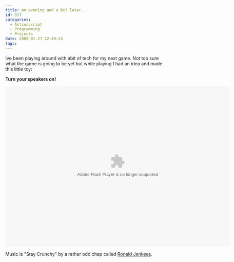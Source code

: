 ```yaml
---
title: An evening and a bit later..
id: 317
categories:
  - Actionscript
  - Programming
  - Projects
date: 2009-01-27 22:49:23
tags:
---
```


Ive been playing around with abit of tech for my next game. Not too sure what the game is going to be yet but while playing I had an idea and made this little toy:

**Turn your speakers on!**

[](https:///flash/audioeq/AudioEq.swf)<object width="700" height="500" data="/flash/audioeq/AudioEq.swf" type="application/x-shockwave-flash"><param name="src" value="/flash/audioeq/AudioEq.swf" /><param name="bgcolor" value="#ffffff" /></object>

Music is "Stay Crunchy" by a rather odd chap called [Ronald Jenkees](https://www.ronaldjenkees.com/).